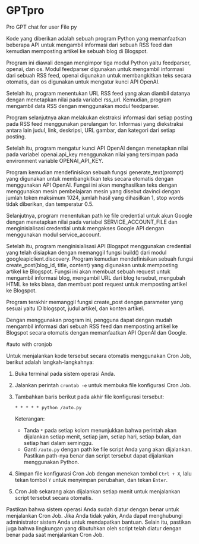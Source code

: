 # GPTpro
Pro GPT chat for user
File py

Kode yang diberikan adalah sebuah program Python yang memanfaatkan beberapa API untuk mengambil informasi dari sebuah RSS feed dan kemudian memposting artikel ke sebuah blog di Blogspot.

Program ini diawali dengan mengimpor tiga modul Python yaitu feedparser, openai, dan os. Modul feedparser digunakan untuk mengambil informasi dari sebuah RSS feed, openai digunakan untuk membangkitkan teks secara otomatis, dan os digunakan untuk mengatur kunci API OpenAI.

Setelah itu, program menentukan URL RSS feed yang akan diambil datanya dengan menetapkan nilai pada variabel rss_url. Kemudian, program mengambil data RSS dengan menggunakan modul feedparser.

Program selanjutnya akan melakukan ekstraksi informasi dari setiap posting pada RSS feed menggunakan perulangan for. Informasi yang diekstraksi antara lain judul, link, deskripsi, URL gambar, dan kategori dari setiap posting.

Setelah itu, program mengatur kunci API OpenAI dengan menetapkan nilai pada variabel openai.api_key menggunakan nilai yang tersimpan pada environment variable OPENAI_API_KEY.

Program kemudian mendefinisikan sebuah fungsi generate_text(prompt) yang digunakan untuk membangkitkan teks secara otomatis dengan menggunakan API OpenAI. Fungsi ini akan menghasilkan teks dengan menggunakan mesin pembelajaran mesin yang disebut davinci dengan jumlah token maksimum 1024, jumlah hasil yang dihasilkan 1, stop words tidak diberikan, dan temperatur 0.5.

Selanjutnya, program menentukan path ke file credential untuk akun Google dengan menetapkan nilai pada variabel SERVICE_ACCOUNT_FILE dan menginisialisasi credential untuk mengakses Google API dengan menggunakan modul service_account.

Setelah itu, program menginisialisasi API Blogspot menggunakan credential yang telah disiapkan dengan memanggil fungsi build() dari modul googleapiclient.discovery. Program kemudian mendefinisikan sebuah fungsi create_post(blog_id, title, content) yang digunakan untuk memposting artikel ke Blogspot. Fungsi ini akan membuat sebuah request untuk mengambil informasi blog, mengambil URL dari blog tersebut, mengubah HTML ke teks biasa, dan membuat post request untuk memposting artikel ke Blogspot.

Program terakhir memanggil fungsi create_post dengan parameter yang sesuai yaitu ID blogspot, judul artikel, dan konten artikel.

Dengan menggunakan program ini, pengguna dapat dengan mudah mengambil informasi dari sebuah RSS feed dan memposting artikel ke Blogspot secara otomatis dengan memanfaatkan API OpenAI dan Google.


#auto with cronjob

Untuk menjalankan kode tersebut secara otomatis menggunakan Cron Job, berikut adalah langkah-langkahnya:

1. Buka terminal pada sistem operasi Anda.
2. Jalankan perintah `crontab -e` untuk membuka file konfigurasi Cron Job.
3. Tambahkan baris berikut pada akhir file konfigurasi tersebut:

   ```
   * * * * * python /auto.py
   ```

   Keterangan:
   
   - Tanda `*` pada setiap kolom menunjukkan bahwa perintah akan dijalankan setiap menit, setiap jam, setiap hari, setiap bulan, dan setiap hari dalam seminggu.
   - Ganti `/auto.py` dengan path ke file script Anda yang akan dijalankan. Pastikan path-nya benar dan script tersebut dapat dijalankan menggunakan Python.
   
4. Simpan file konfigurasi Cron Job dengan menekan tombol `Ctrl + X`, lalu tekan tombol `Y` untuk menyimpan perubahan, dan tekan `Enter`.
5. Cron Job sekarang akan dijalankan setiap menit untuk menjalankan script tersebut secara otomatis.

Pastikan bahwa sistem operasi Anda sudah diatur dengan benar untuk menjalankan Cron Job. Jika Anda tidak yakin, Anda dapat menghubungi administrator sistem Anda untuk mendapatkan bantuan. Selain itu, pastikan juga bahwa lingkungan yang dibutuhkan oleh script telah diatur dengan benar pada saat menjalankan Cron Job.

